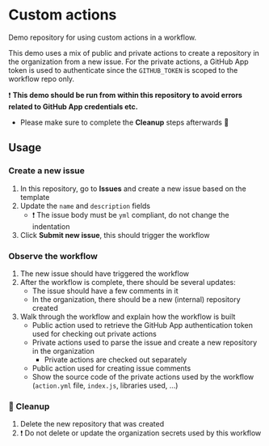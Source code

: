 # Custom actions

Demo repository for using custom actions in a workflow.

This demo uses a mix of public and private actions to create a repository in the organization from a new issue. For the private actions, a GitHub App token is used to authenticate since the `GITHUB_TOKEN` is scoped to the workflow repo only.

:exclamation: **This demo should be run from within this repository to avoid errors related to GitHub App credentials etc.**
- Please make sure to complete the **Cleanup** steps afterwards :house_with_garden:

## Usage 

### Create a new issue

1. In this repository, go to **Issues** and create a new issue based on the template
1. Update the `name` and `description` fields
    - :exclamation: The issue body must be `yml` compliant, do not change the indentation 
1. Click **Submit new issue**, this should trigger the workflow

### Observe the workflow

1. The new issue should have triggered the workflow
1. After the workflow is complete, there should be several updates:
    - The issue should have a few comments in it
    - In the organization, there should be a new (internal) repository created
1. Walk through the workflow and explain how the workflow is built
    - Public action used to retrieve the GitHub App authentication token used for checking out private actions
    - Private actions used to parse the issue and create a new repository in the organization
      - Private actions are checked out separately
    - Public action used for creating issue comments
    - Show the source code of the private actions used by the workflow (`action.yml` file, `index.js`, libraries used, ...)

### :house_with_garden: Cleanup

1. Delete the new repository that was created
1. :exclamation: Do not delete or update the organization secrets used by this workflow

